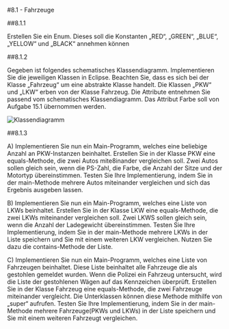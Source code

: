 #8.1 - Fahrzeuge

##8.1.1

Erstellen Sie ein Enum. Dieses soll die Konstanten „RED“, „GREEN“, „BLUE“, „YELLOW“ und „BLACK“ annehmen können

##8.1.2

Gegeben ist folgendes schematisches Klassendiagramm. Implementieren Sie die jeweiligen Klassen in Eclipse. Beachten Sie, dass es sich bei der Klasse „Fahrzeug“ um eine abstrakte Klasse handelt. Die Klassen „PKW“ und „LKW“ erben von der Klasse Fahrzeug. Die Attribute entnehmen Sie passend vom schematisches Klassendiagramm. Das Attribut Farbe soll von Aufgabe 15.1 übernommen werden.

![Klassendiagramm](Klassendiagramm.jpg)

##8.1.3

A) Implementieren Sie nun ein Main-Programm, welches eine beliebige Anzahl an PKW-Instanzen beinhaltet. Erstellen Sie in der Klasse PKW eine equals-Methode, die zwei Autos mite8inander vergleichen soll. Zwei Autos sollen gleich sein, wenn die PS-Zahl, die Farbe, die Anzahl der Sitze und der Motortyp übereinstimmen. Testen Sie Ihre Implementierung, indem Sie in der main-Methode mehrere Autos miteinander vergleichen und sich das Ergebnis ausgeben lassen.

B) Implementieren Sie nun ein Main-Programm, welches eine Liste von LKWs beinhaltet. Erstellen Sie in der Klasse LKW eine equals-Methode, die zwei LKWs miteinander vergleichen soll. Zwei LKWS sollen gleich sein, wenn die Anzahl der Ladegewicht übereinstimmen. Testen Sie Ihre Implementierung, indem Sie in der main-Methode mehrere LKWs in der Liste speichern und Sie mit einem weiteren LKW vergleichen. Nutzen Sie dazu die contains-Methode der Liste.

C) Implementieren Sie nun ein Main-Programm, welches eine Liste von Fahrzeugen beinhaltet. Diese Liste beinhaltet alle Fahrzeuge die als gestohlen gemeldet wurden. Wenn die Polizei ein Fahrzeug untersucht, wird die Liste der gestohlenen Wägen auf das Kennzeichen überprüft. Erstellen Sie in der Klasse Fahrzeug eine equals-Methode, die zwei Fahrzeuge miteinander vergleicht. Die Unterklassen können diese Methode mithilfe von „super“ aufrufen. Testen Sie Ihre Implementierung, indem Sie in der main-Methode mehrere Fahrzeuge(PKWs und LKWs) in der Liste speichern und Sie mit einem weiteren Fahrzeugt vergleichen.